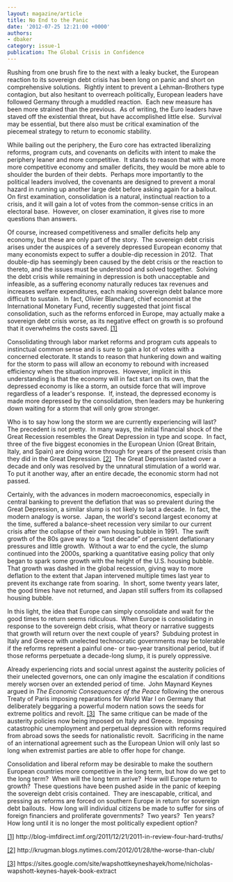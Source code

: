 ```yaml
---
layout: magazine/article
title: No End to the Panic
date: '2012-07-25 12:21:00 +0000'
authors:
- dbaker
category: issue-1
publication: The Global Crisis in Confidence
---
```


Rushing from one brush fire to the next with a leaky bucket, the European reaction to its sovereign debt crisis has been long on panic and short on comprehensive solutions.  Rightly intent to prevent a Lehman-Brothers type contagion, but also hesitant to overreach politically, European leaders have followed Germany through a muddled reaction.  Each new measure has been more strained than the previous.  As of writing, the Euro leaders have staved off the existential threat, but have accomplished little else.  Survival may be essential, but there also must be critical examination of the piecemeal strategy to return to economic stability.

While bailing out the periphery, the Euro core has extracted liberalizing reforms, program cuts, and covenants on deficits with intent to make the periphery leaner and more competitive.  It stands to reason that with a more more competitive economy and smaller deficits, they would be more able to shoulder the burden of their debts.  Perhaps more importantly to the political leaders involved, the covenants are designed to prevent a moral hazard in running up another large debt before asking again for a bailout.  On first examination, consolidation is a natural, instinctual reaction to a crisis, and it will gain a lot of votes from the common-sense critics in an electoral base.  However, on closer examination, it gives rise to more questions than answers.

Of course, increased competitiveness and smaller deficits help any economy, but these are only part of the story.  The sovereign debt crisis arises under the auspices of a severely depressed European economy that many economists expect to suffer a double-dip recession in 2012.  That double-dip has seemingly been caused by the debt crisis or the reaction to thereto, and the issues must be understood and solved together.  Solving the debt crisis while remaining in depression is both unacceptable and infeasible, as a suffering economy naturally reduces tax revenues and increases welfare expenditures, each making sovereign debt balance more difficult to sustain.  In fact, Olivier Blanchard, chief economist at the International Monetary Fund, recently suggested that joint fiscal consolidation, such as the reforms enforced in Europe, may actually make a sovereign debt crisis worse, as its negative effect on growth is so profound that it overwhelms the costs saved. <a id="refoot-1" href="#foot-1">[1]</a>

Consolidating through labor market reforms and program cuts appeals to instinctual common sense and is sure to gain a lot of votes with a concerned electorate. It stands to reason that hunkering down and waiting for the storm to pass will allow an economy to rebound with increased efficiency when the situation improves.  However, implicit in this understanding is that the economy will in fact start on its own, that the depressed economy is like a storm, an outside force that will improve regardless of a leader's response.  If, instead, the depressed economy is made more depressed by the consolidation, then leaders may be hunkering down waiting for a storm that will only grow stronger.

Who is to say how long the storm we are currently experiencing will last?  The precedent is not pretty.  In many ways, the initial financial shock of the Great Recession resembles the Great Depression in type and scope.  In fact, three of the five biggest economies in the European Union (Great Britain, Italy, and Spain) are doing worse through for years of the present crisis than they did in the Great Depression. <a id="refoot-2" href="#foot-2">[2]</a>  The Great Depression lasted over a decade and only was resolved by the unnatural stimulation of a world war.  To put it another way, after an entire decade, the economic storm had not passed.

Certainly, with the advances in modern macroeconomics, especially in central banking to prevent the deflation that was so prevalent during the Great Depression, a similar slump is not likely to last a decade.  In fact, the modern analogy is worse.  Japan, the world's second largest economy at the time, suffered a balance-sheet recession very similar to our current crisis after the collapse of their own housing bubble in 1991.  The swift growth of the 80s gave way to a “lost decade” of persistent deflationary pressures and little growth.  Without a war to end the cycle, the slump continued into the 2000s, sparking a quantitative easing policy that only began to spark some growth with the height of the U.S. housing bubble.  That growth was dashed in the global recession, giving way to more deflation to the extent that Japan intervened multiple times last year to prevent its exchange rate from soaring.  In short, some twenty years later, the good times have not returned, and Japan still suffers from its collapsed housing bubble.

In this light, the idea that Europe can simply consolidate and wait for the good times to return seems ridiculous.  When Europe is consolidating in response to the sovereign debt crisis, what theory or narrative suggests that growth will return over the next couple of years?  Subduing protest in Italy and Greece with unelected technocratic governments may be tolerable if the reforms represent a painful one- or two-year transitional period, but if those reforms perpetuate a decade-long slump, it is purely oppressive.

Already experiencing riots and social unrest against the austerity policies of their unelected governors, one can only imagine the escalation if conditions merely worsen over an extended period of time.  John Maynard Keynes argued in <em>The Economic Consequences of the Peace</em> following the onerous Treaty of Paris imposing reparations for World War I on Germany that deliberately beggaring a powerful modern nation sows the seeds for extreme politics and revolt. <a id="refoot-3" href="#foot-3">[3]</a>  The same critique can be made of the austerity policies now being imposed on Italy and Greece.  Imposing catastrophic unemployment and perpetual depression with reforms required from abroad sows the seeds for nationalistic revolt.  Sacrificing in the name of an international agreement such as the European Union will only last so long when extremist parties are able to offer hope for change.

Consolidation and liberal reform may be desirable to make the southern European countries more competitive in the long term, but how do we get to the long term?  When will the long term arrive?  How will Europe return to growth?  These questions have been pushed aside in the panic of keeping the sovereign debt crisis contained.  They are inescapable, critical, and pressing as reforms are forced on southern Europe in return for sovereign debt bailouts.  How long will individual citizens be made to suffer for sins of foreign financiers and proliferate governments?  Two years?  Ten years?  How long until it is no longer the most politically expedient option?

<p id="foot-1"><a href="#refoot-1">[1]</a> http://blog-imfdirect.imf.org/2011/12/21/2011-in-review-four-hard-truths/</p>
<p id="foot-2"><a href="#refoot-2">[2]</a> http://krugman.blogs.nytimes.com/2012/01/28/the-worse-than-club/</p>
<p id="foot-3"><a href="#refoot-3">[3]</a> https://sites.google.com/site/wapshottkeyneshayek/home/nicholas-wapshott-keynes-hayek-book-extract</p>
